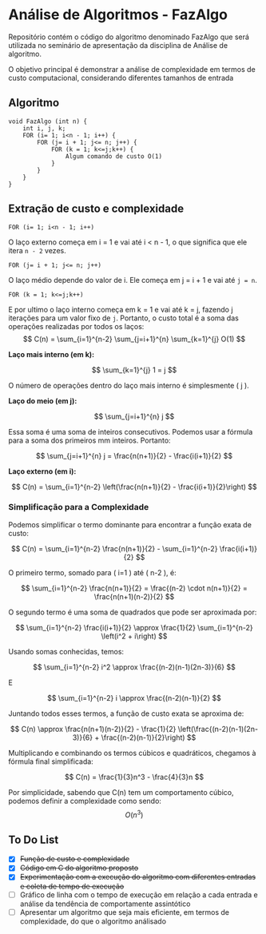 # Análise de Algoritmos - FazAlgo
Repositório contém o código do algoritmo denominado FazAlgo que será utilizada no seminário de apresentação da disciplina de Análise de algoritmo. 

O objetivo principal é demonstrar a análise de complexidade em termos de custo computacional, considerando diferentes tamanhos de entrada

## Algoritmo
```
void FazAlgo (int n) {
    int i, j, k;
    FOR (i= 1; i<n - 1; i++) {
        FOR (j= i + 1; j<= n; j++) {
            FOR (k = 1; k<=j;k++) {
                Algum comando de custo O(1)
            } 
        } 
    }
}
```

## Extração de custo e complexidade
```
FOR (i= 1; i<n - 1; i++)
```
O laço externo começa em i = 1 e vai até i < n - 1, o que significa que ele itera `n - 2` vezes.

```
FOR (j= i + 1; j<= n; j++)
```

O laço médio depende do valor de i. Ele começa em j = i + 1 e vai até `j = n`.

```
FOR (k = 1; k<=j;k++)
```

E por ultimo o laço interno começa em k = 1 e vai até k = j, fazendo j iterações para um valor fixo de `j`. Portanto, o custo total é a soma das operações realizadas por todos os laços:
$$
C(n) = \sum_{i=1}^{n-2} \sum_{j=i+1}^{n} \sum_{k=1}^{j} O(1)
$$

**Laço mais interno (em k):**

$$
\sum_{k=1}^{j} 1 = j
$$

O número de operações dentro do laço mais interno é simplesmente \( j \).

**Laço do meio (em j):**

$$
\sum_{j=i+1}^{n} j
$$

Essa soma é uma soma de inteiros consecutivos. Podemos usar a fórmula para a soma dos primeiros mm inteiros. Portanto:

$$
\sum_{j=i+1}^{n} j = \frac{n(n+1)}{2} - \frac{i(i+1)}{2}
$$

**Laço externo (em i):**

$$
C(n) = \sum_{i=1}^{n-2} \left(\frac{n(n+1)}{2} - \frac{i(i+1)}{2}\right)
$$

### Simplificação para a Complexidade

Podemos simplificar o termo dominante para encontrar a função exata de custo:

$$
C(n) = \sum_{i=1}^{n-2} \frac{n(n+1)}{2} - \sum_{i=1}^{n-2} \frac{i(i+1)}{2}
$$

O primeiro termo, somado para \( i=1 \) até \( n-2 \), é:

$$
\sum_{i=1}^{n-2} \frac{n(n+1)}{2} = \frac{(n-2) \cdot n(n+1)}{2} = \frac{n(n+1)(n-2)}{2}
$$

O segundo termo é uma soma de quadrados que pode ser aproximada por:

$$
\sum_{i=1}^{n-2} \frac{i(i+1)}{2} \approx \frac{1}{2} \sum_{i=1}^{n-2} \left(i^2 + i\right)
$$

Usando somas conhecidas, temos:

$$
\sum_{i=1}^{n-2} i^2 \approx \frac{(n-2)(n-1)(2n-3)}{6}
$$

E

$$
\sum_{i=1}^{n-2} i \approx \frac{(n-2)(n-1)}{2}
$$

Juntando todos esses termos, a função de custo exata se aproxima de:

$$
C(n) \approx \frac{n(n+1)(n-2)}{2} - \frac{1}{2} \left(\frac{(n-2)(n-1)(2n-3)}{6} + \frac{(n-2)(n-1)}{2}\right)
$$

Multiplicando e combinando os termos cúbicos e quadráticos, chegamos à fórmula final simplificada:

$$
C(n) = \frac{1}{3}n^3 - \frac{4}{3}n
$$

Por simplicidade, sabendo que C(n) tem um comportamento cúbico, podemos definir a complexidade como sendo:
$$
O(n^3)
$$

## To Do List

- [X] ~~Função de custo e complexidade~~
- [X] ~~Código em C do algoritmo proposto~~
- [X] ~~Experimentação com a execução do algoritmo com diferentes entradas e coleta de tempo de execução~~
- [ ] Gráfico de linha com o tempo de execução em relação a cada entrada e análise da tendência de comportamente  assintótico
- [ ] Apresentar um algoritmo que seja mais eficiente, em termos de complexidade, do que o algoritmo análisado